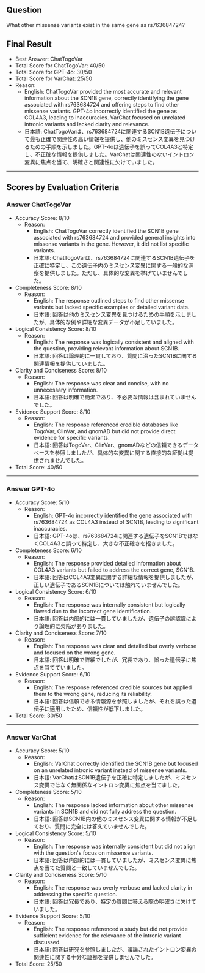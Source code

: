 ## Question

What other missense variants exist in the same gene as rs763684724?

## Final Result

- Best Answer: ChatTogoVar
- Total Score for ChatTogoVar: 40/50
- Total Score for GPT-4o: 30/50
- Total Score for VarChat: 25/50
- Reason:
  - English: ChatTogoVar provided the most accurate and relevant information about the SCN1B gene, correctly identifying the gene associated with rs763684724 and offering steps to find other missense variants. GPT-4o incorrectly identified the gene as COL4A3, leading to inaccuracies. VarChat focused on unrelated intronic variants and lacked clarity and relevance.
  - 日本語: ChatTogoVarは、rs763684724に関連するSCN1B遺伝子について最も正確で関連性の高い情報を提供し、他のミスセンス変異を見つけるための手順を示しました。GPT-4oは遺伝子を誤ってCOL4A3と特定し、不正確な情報を提供しました。VarChatは関連性のないイントロン変異に焦点を当て、明確さと関連性に欠けていました。

---

## Scores by Evaluation Criteria

### Answer ChatTogoVar
- Accuracy Score: 8/10
  - Reason: 
    - English: ChatTogoVar correctly identified the SCN1B gene associated with rs763684724 and provided general insights into missense variants in the gene. However, it did not list specific variants.
    - 日本語: ChatTogoVarは、rs763684724に関連するSCN1B遺伝子を正確に特定し、この遺伝子内のミスセンス変異に関する一般的な洞察を提供しました。ただし、具体的な変異を挙げていませんでした。
- Completeness Score: 8/10
  - Reason: 
    - English: The response outlined steps to find other missense variants but lacked specific examples or detailed variant data.
    - 日本語: 回答は他のミスセンス変異を見つけるための手順を示しましたが、具体的な例や詳細な変異データが不足していました。
- Logical Consistency Score: 8/10
  - Reason: 
    - English: The response was logically consistent and aligned with the question, providing relevant information about SCN1B.
    - 日本語: 回答は論理的に一貫しており、質問に沿ったSCN1Bに関する関連情報を提供していました。
- Clarity and Conciseness Score: 8/10
  - Reason: 
    - English: The response was clear and concise, with no unnecessary information.
    - 日本語: 回答は明確で簡潔であり、不必要な情報は含まれていませんでした。
- Evidence Support Score: 8/10
  - Reason: 
    - English: The response referenced credible databases like TogoVar, ClinVar, and gnomAD but did not provide direct evidence for specific variants.
    - 日本語: 回答はTogoVar、ClinVar、gnomADなどの信頼できるデータベースを参照しましたが、具体的な変異に関する直接的な証拠は提供されませんでした。
- Total Score: 40/50

---

### Answer GPT-4o
- Accuracy Score: 5/10
  - Reason: 
    - English: GPT-4o incorrectly identified the gene associated with rs763684724 as COL4A3 instead of SCN1B, leading to significant inaccuracies.
    - 日本語: GPT-4oは、rs763684724に関連する遺伝子をSCN1BではなくCOL4A3と誤って特定し、大きな不正確さを招きました。
- Completeness Score: 6/10
  - Reason: 
    - English: The response provided detailed information about COL4A3 variants but failed to address the correct gene, SCN1B.
    - 日本語: 回答はCOL4A3変異に関する詳細な情報を提供しましたが、正しい遺伝子であるSCN1Bについては触れていませんでした。
- Logical Consistency Score: 6/10
  - Reason: 
    - English: The response was internally consistent but logically flawed due to the incorrect gene identification.
    - 日本語: 回答は内部的には一貫していましたが、遺伝子の誤認識により論理的に欠陥がありました。
- Clarity and Conciseness Score: 7/10
  - Reason: 
    - English: The response was clear and detailed but overly verbose and focused on the wrong gene.
    - 日本語: 回答は明確で詳細でしたが、冗長であり、誤った遺伝子に焦点を当てていました。
- Evidence Support Score: 6/10
  - Reason: 
    - English: The response referenced credible sources but applied them to the wrong gene, reducing its reliability.
    - 日本語: 回答は信頼できる情報源を参照しましたが、それを誤った遺伝子に適用したため、信頼性が低下しました。
- Total Score: 30/50

---

### Answer VarChat
- Accuracy Score: 5/10
  - Reason: 
    - English: VarChat correctly identified the SCN1B gene but focused on an unrelated intronic variant instead of missense variants.
    - 日本語: VarChatはSCN1B遺伝子を正確に特定しましたが、ミスセンス変異ではなく無関係なイントロン変異に焦点を当てました。
- Completeness Score: 5/10
  - Reason: 
    - English: The response lacked information about other missense variants in SCN1B and did not fully address the question.
    - 日本語: 回答はSCN1B内の他のミスセンス変異に関する情報が不足しており、質問に完全には答えていませんでした。
- Logical Consistency Score: 5/10
  - Reason: 
    - English: The response was internally consistent but did not align with the question's focus on missense variants.
    - 日本語: 回答は内部的には一貫していましたが、ミスセンス変異に焦点を当てた質問と一致していませんでした。
- Clarity and Conciseness Score: 5/10
  - Reason: 
    - English: The response was overly verbose and lacked clarity in addressing the specific question.
    - 日本語: 回答は冗長であり、特定の質問に答える際の明確さに欠けていました。
- Evidence Support Score: 5/10
  - Reason: 
    - English: The response referenced a study but did not provide sufficient evidence for the relevance of the intronic variant discussed.
    - 日本語: 回答は研究を参照しましたが、議論されたイントロン変異の関連性に関する十分な証拠を提供しませんでした。
- Total Score: 25/50